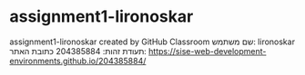 # assignment1-lironoskar
assignment1-lironoskar created by GitHub Classroom
שם משתמש: lironoskar תעודת זהות: 204385884
כתובת האתר: https://sise-web-development-environments.github.io/204385884/
